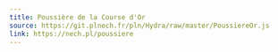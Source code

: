 ```yaml
---
title: Poussière de la Course d'Or
source: https://git.plnech.fr/pln/Hydra/raw/master/PoussiereOr.js
link: https://nech.pl/poussiere
---
```

